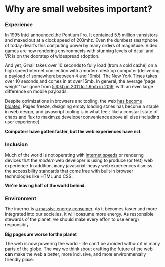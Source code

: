 # Why are small websites important?


### Experience
In 1995 Intel announced the Pentium Pro. It contained 5.5 million transistors and maxed out at a clock speed of 200mhz. Even the dumbest smartphone of today dwarfs this computing power by many orders of magnitude. Video games are now rendering environments with stunning levels of detail and VR is on the doorstep of widespread adoption.

And yet, Gmail takes over 10 seconds to fully load (from a cold cache) on a high speed internet connection with a modern desktop computer (delivering a payload of somewhere between 4 and 10mb). The New York Times takes over 10 seconds and comes in at over 15mb. In general, the average 'page weight' has gone from [500kb in 2011 to 1.9mb in 2019](https://httparchive.org/reports/page-weight), with an even large difference on mobile payloads.

Despite optimizations in browsers and tooling, the web [has become bloated](https://httparchive.org/reports/state-of-the-web#numUrls). Pages freeze, designing empty loading states has become a staple in web design, and javascript tooling is in what feels like a constant state of chaos and flux to maximize developer convenience above all else (including user experience).

**Computers have gotten faster, but the web experiences have not.** 


### Inclusion

Much of the world is not operating with [internet speeds](https://en.wikipedia.org/wiki/List_of_countries_by_Internet_connection_speeds) or rendering devices that the _modern_ web developer is using to produce (or test) web experience. In addition, many javascript-heavy web experiences dismiss the accessibility standards that come free with built-in browser technologies like HTML and CSS.

**We're leaving half of the world behind.**


### Environment

The internet is [a massive energy consumer](https://solar.lowtechmagazine.com/2015/10/can-the-internet-run-on-renewable-energy.html). As it becomes faster and more integrated into our societies, it will consume more energy. As responsible stewards of the planet, we should make every effort to use energy responsibly.

**Big pages are worse for the planet**



The web is now powering the world - life can't be avoided without it in many parts of the globe. The way we think about crafting the future of the web **can** make the web a better, more inclusive, and more environmentally friendly place.
